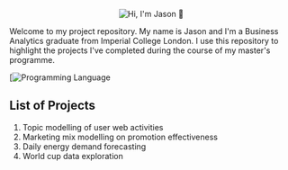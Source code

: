 <p align="center">
  <img src="https://github.com/jad-22/business_analytics/blob/main/assets/jason_gif_cover_photo.gif" alt="Hi, I'm Jason 👋">
</p>

Welcome to my project repository. My name is Jason and I'm a Business Analytics graduate from Imperial College London. I use this repository to highlight the projects I've completed during the course of my master's programme.

[![Programming Language](https://github-readme-tech-stack.vercel.app/api/cards?title=Programming+Language&fontSize=16&lineCount=1&line1=python%2Cpython%2C7c7fe6%3Brstudio%2CR%2C8b70e2%3Bpostgresql%2Csql%2C9584ea%3B)

## List of Projects

1. Topic modelling of user web activities
2. Marketing mix modelling on promotion effectiveness
3. Daily energy demand forecasting
4. World cup data exploration
